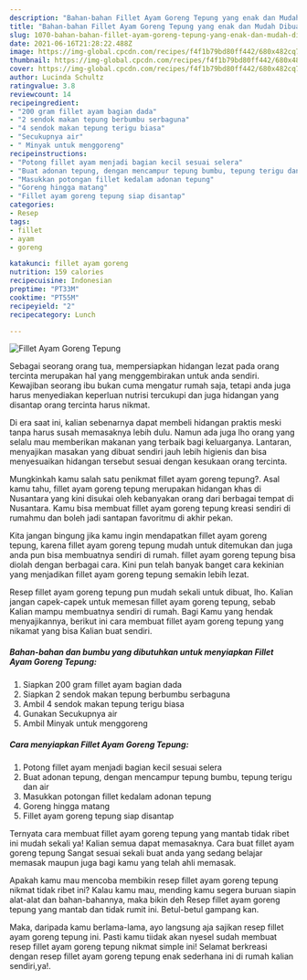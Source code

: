 ```yaml
---
description: "Bahan-bahan Fillet Ayam Goreng Tepung yang enak dan Mudah Dibuat"
title: "Bahan-bahan Fillet Ayam Goreng Tepung yang enak dan Mudah Dibuat"
slug: 1070-bahan-bahan-fillet-ayam-goreng-tepung-yang-enak-dan-mudah-dibuat
date: 2021-06-16T21:28:22.488Z
image: https://img-global.cpcdn.com/recipes/f4f1b79bd80ff442/680x482cq70/fillet-ayam-goreng-tepung-foto-resep-utama.jpg
thumbnail: https://img-global.cpcdn.com/recipes/f4f1b79bd80ff442/680x482cq70/fillet-ayam-goreng-tepung-foto-resep-utama.jpg
cover: https://img-global.cpcdn.com/recipes/f4f1b79bd80ff442/680x482cq70/fillet-ayam-goreng-tepung-foto-resep-utama.jpg
author: Lucinda Schultz
ratingvalue: 3.8
reviewcount: 14
recipeingredient:
- "200 gram fillet ayam bagian dada"
- "2 sendok makan tepung berbumbu serbaguna"
- "4 sendok makan tepung terigu biasa"
- "Secukupnya air"
- " Minyak untuk menggoreng"
recipeinstructions:
- "Potong fillet ayam menjadi bagian kecil sesuai selera"
- "Buat adonan tepung, dengan mencampur tepung bumbu, tepung terigu dan air"
- "Masukkan potongan fillet kedalam adonan tepung"
- "Goreng hingga matang"
- "Fillet ayam goreng tepung siap disantap"
categories:
- Resep
tags:
- fillet
- ayam
- goreng

katakunci: fillet ayam goreng 
nutrition: 159 calories
recipecuisine: Indonesian
preptime: "PT33M"
cooktime: "PT55M"
recipeyield: "2"
recipecategory: Lunch

---
```



![Fillet Ayam Goreng Tepung](https://img-global.cpcdn.com/recipes/f4f1b79bd80ff442/680x482cq70/fillet-ayam-goreng-tepung-foto-resep-utama.jpg)

Sebagai seorang orang tua, mempersiapkan hidangan lezat pada orang tercinta merupakan hal yang menggembirakan untuk anda sendiri. Kewajiban seorang ibu bukan cuma mengatur rumah saja, tetapi anda juga harus menyediakan keperluan nutrisi tercukupi dan juga hidangan yang disantap orang tercinta harus nikmat.

Di era  saat ini, kalian sebenarnya dapat membeli hidangan praktis meski tanpa harus susah memasaknya lebih dulu. Namun ada juga lho orang yang selalu mau memberikan makanan yang terbaik bagi keluarganya. Lantaran, menyajikan masakan yang dibuat sendiri jauh lebih higienis dan bisa menyesuaikan hidangan tersebut sesuai dengan kesukaan orang tercinta. 



Mungkinkah kamu salah satu penikmat fillet ayam goreng tepung?. Asal kamu tahu, fillet ayam goreng tepung merupakan hidangan khas di Nusantara yang kini disukai oleh kebanyakan orang dari berbagai tempat di Nusantara. Kamu bisa membuat fillet ayam goreng tepung kreasi sendiri di rumahmu dan boleh jadi santapan favoritmu di akhir pekan.

Kita jangan bingung jika kamu ingin mendapatkan fillet ayam goreng tepung, karena fillet ayam goreng tepung mudah untuk ditemukan dan juga anda pun bisa membuatnya sendiri di rumah. fillet ayam goreng tepung bisa diolah dengan berbagai cara. Kini pun telah banyak banget cara kekinian yang menjadikan fillet ayam goreng tepung semakin lebih lezat.

Resep fillet ayam goreng tepung pun mudah sekali untuk dibuat, lho. Kalian jangan capek-capek untuk memesan fillet ayam goreng tepung, sebab Kalian mampu membuatnya sendiri di rumah. Bagi Kamu yang hendak menyajikannya, berikut ini cara membuat fillet ayam goreng tepung yang nikamat yang bisa Kalian buat sendiri.

<!--inarticleads1-->

##### Bahan-bahan dan bumbu yang dibutuhkan untuk menyiapkan Fillet Ayam Goreng Tepung:

1. Siapkan 200 gram fillet ayam bagian dada
1. Siapkan 2 sendok makan tepung berbumbu serbaguna
1. Ambil 4 sendok makan tepung terigu biasa
1. Gunakan Secukupnya air
1. Ambil  Minyak untuk menggoreng




<!--inarticleads2-->

##### Cara menyiapkan Fillet Ayam Goreng Tepung:

1. Potong fillet ayam menjadi bagian kecil sesuai selera
1. Buat adonan tepung, dengan mencampur tepung bumbu, tepung terigu dan air
1. Masukkan potongan fillet kedalam adonan tepung
1. Goreng hingga matang
1. Fillet ayam goreng tepung siap disantap




Ternyata cara membuat fillet ayam goreng tepung yang mantab tidak ribet ini mudah sekali ya! Kalian semua dapat memasaknya. Cara buat fillet ayam goreng tepung Sangat sesuai sekali buat anda yang sedang belajar memasak maupun juga bagi kamu yang telah ahli memasak.

Apakah kamu mau mencoba membikin resep fillet ayam goreng tepung nikmat tidak ribet ini? Kalau kamu mau, mending kamu segera buruan siapin alat-alat dan bahan-bahannya, maka bikin deh Resep fillet ayam goreng tepung yang mantab dan tidak rumit ini. Betul-betul gampang kan. 

Maka, daripada kamu berlama-lama, ayo langsung aja sajikan resep fillet ayam goreng tepung ini. Pasti kamu tiidak akan nyesel sudah membuat resep fillet ayam goreng tepung nikmat simple ini! Selamat berkreasi dengan resep fillet ayam goreng tepung enak sederhana ini di rumah kalian sendiri,ya!.

